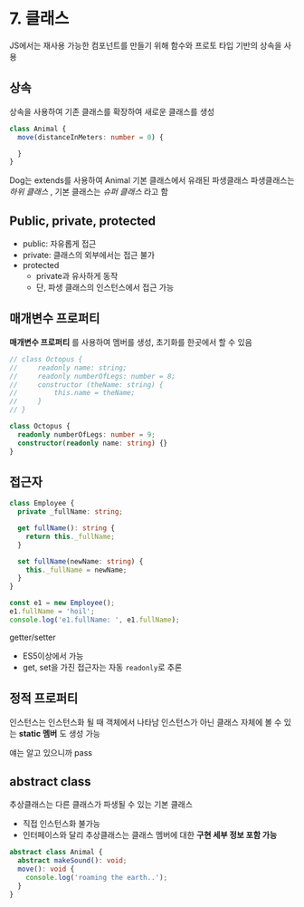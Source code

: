 # 7. 클래스

JS에서는 재사용 가능한 컴포넌트를 만들기 위해 함수와 프로토 타입 기반의 상속을 사용

## 상속

상속을 사용하여 기존 클래스를 확장하여 새로운 클래스를 생성

```ts
class Animal {
  move(distanceInMeters: number = 0) {

  }
}
```

Dog는 extends를 사용하여 Animal 기본 클래스에서 유래된 파생클래스
파생클래스는 _하위 클래스_ , 기본 클래스는 _슈퍼 클래스_ 라고 함

## Public, private, protected

- public: 자유롭게 접근
- private: 클래스의 외부에서는 접근 불가
- protected
  - private과 유사하게 동작
  - 단, 파생 클래스의 인스턴스에서 접근 가능

## 매개변수 프로퍼티

__매개변수 프로퍼티__ 를 사용하여 멤버를 생성, 초기화를 한곳에서 할 수 있음

```ts
// class Octopus {
//     readonly name: string;
//     readonly numberOfLegs: number = 8;
//     constructor (theName: string) {
//         this.name = theName;
//     }
// }

class Octopus {
  readonly numberOfLegs: number = 9;
  constructor(readonly name: string) {}
}
```


## 접근자

```ts
class Employee {
  private _fullName: string;

  get fullName(): string {
    return this._fullName;
  }

  set fullName(newName: string) {
    this._fullName = newName;
  }
}

const e1 = new Employee();
e1.fullName = 'hoil';
console.log('e1.fullName: ', e1.fullName);
```

getter/setter
- ES5이상에서 가능
- get, set을 가진 접근자는 자동 `readonly`로 추론

## 정적 프로퍼티

인스턴스는 인스턴스화 될 때 객체에서 나타남
인스턴스가 아닌 클래스 자체에 볼 수 있는 __static 멤버__ 도 생성 가능

얘는 알고 있으니까 pass

## abstract class

추상클래스는 다른 클래스가 파생될 수 있는 기본 클래스
- 직접 인스턴스화 불가능
- 인터페이스와 달리 추상클래스는 클래스 멤버에 대한 __구현 세부 정보 포함 가능__

```ts
abstract class Animal {
  abstract makeSound(): void;
  move(): void {
    console.log('roaming the earth..');
  }
}
```
